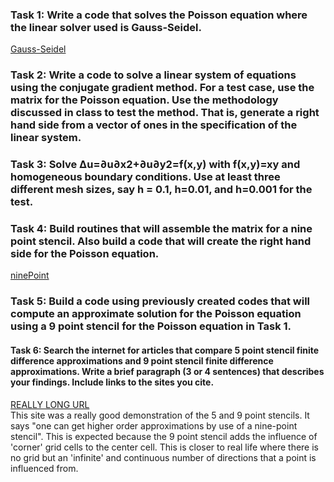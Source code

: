 ### Task 1: Write a code that solves the Poisson equation where the linear solver used is Gauss-Seidel.  
[Gauss-Seidel](https://gftbs.github.io/Software_Manual/procedures/ts6/GSSolve)  
  
### Task 2: Write a code to solve a linear system of equations using the conjugate gradient method. For a test case, use the matrix for the Poisson equation. Use the methodology discussed in class to test the method. That is, generate a right hand side from a vector of ones in the specification of the linear system.  
  
### Task 3: Solve Δu=∂u∂x2+∂u∂y2=f(x,y) with f(x,y)=xy and homogeneous boundary conditions. Use at least three different mesh sizes, say h = 0.1, h=0.01, and h=0.001 for the test.  
  
### Task 4: Build routines that will assemble the matrix for a nine point stencil. Also build a code that will create the right hand side for the Poisson equation.  
[ninePoint](https://gftbs.github.io/math5620/Software_Manual/ninePoint)  

### Task 5: Build a code using previously created codes that will compute an approximate solution for the Poisson equation using a 9 point stencil for the Poisson equation in Task 1.  
  
#### Task 6: Search the internet for articles that compare 5 point stencil finite difference approximations and 9 point stencil finite difference approximations. Write a brief paragraph (3 or 4 sentences) that describes your findings. Include links to the sites you cite.  
[REALLY LONG URL](https://pdf.sciencedirectassets.com/271503/1-s2.0-S0898122199X00010/1-s2.0-0898122175900358/main.pdf?X-Amz-Security-Token=IQoJb3JpZ2luX2VjEOz%2F%2F%2F%2F%2F%2F%2F%2F%2F%2FwEaCXVzLWVhc3QtMSJIMEYCIQCJYOxPSsTiVt1DO448w%2BgC%2FDS1SHXC%2FPXGSF4AVn%2Fd%2FgIhAIbLKbaKSC5VsTVMltOUeOkXG9PYmw7At1boEoLtFPoFKr0DCPX%2F%2F%2F%2F%2F%2F%2F%2F%2F%2FwEQAxoMMDU5MDAzNTQ2ODY1IgwkGx64SGjjERI4DB4qkQOcauQWcBYBDvcrQddJW4MkGuEwmczecaZaiPswbnU%2BcbaY%2FpB%2Fgjfsdy03TCD2ArFjiYZs2w%2FSZbbsOQhIVtx76pa3fA7iyEJm6Bw%2Bb%2BqhgyyuR019nCjwsZJENnHcCkm%2FzTPcy9aMe3KCjaRBbFOJLVypSC4Z309q98RxXDse77xK3EAbxZVHGa9YO5xE8wGFb6%2FrsChw%2Frp9Opm%2BPI0ul%2BpSFEFDeBHsglF2D5hxjbHbWLUeO%2BwTaEoEcxS5kwhrKH2YwZBN88Ky9voGXG0q3pyAMvvIvPDuh5%2BI6DXDlCFiUbk%2Byyyhqe2JERnvMDNHTDFhSx8VeBxeonBS2oqh5QeLJaOootJgUJTtWtSY7nyhB%2B21XtESynj2BMDoqa5IQKkDb8DCIW%2BIFkp8idEkGuwxc1rBPKe6Mc969mXY32nkdbrEHQuJtrVafugJ3QklB9S0cAoo0sHT%2BZlf9bvKpvFO80WUDzsm8A0KiTXeXdxjcbnxdlFrUeGnFXcpROnn1%2F4SuExH4KvLFXACYEC5YTC7%2Fb30BTrqAXDZJQqCfpBhpAxh7swT%2FlVofJz3F1f4zN6%2F8VMNgBgj%2F2xjD5G5ZJwYrSqwaXxu9LysKw63k96bRAYRFYeeePXjI3hrja4dzahttRJlQeYT25LlDBkFsVCtdWFMQ6Qa8JuMI7QTGe4LMKfJerR%2BF5O92Q4BS66RtNKFUN6v%2BVALdJIo%2B04MGULkVf%2F4OKZ4b8MDxMIHdNBijC6UUWHaCKSZB00pOUffePeWCurj1ppEXr89YF8zP6El4FTY8H9%2BILGcaKQGy%2BzZ6lL7jufJ4O40Z%2BmqBNaKnwm5qHH7XA8Ze5p%2FLzCeVXyyZA%3D%3D&X-Amz-Algorithm=AWS4-HMAC-SHA256&X-Amz-Date=20200409T210019Z&X-Amz-SignedHeaders=host&X-Amz-Expires=300&X-Amz-Credential=ASIAQ3PHCVTYSUOKXKHA%2F20200409%2Fus-east-1%2Fs3%2Faws4_request&X-Amz-Signature=62dd14a00af9523f971192d48b449001e451afac5658d7339be17f261595e4aa&hash=b89ef998c0ced8d2d405fee8a4b8f728e5dc16e4185fc1a8c33ec8603b1f8493&host=68042c943591013ac2b2430a89b270f6af2c76d8dfd086a07176afe7c76c2c61&pii=0898122175900358&tid=spdf-b3a3d16d-fe99-4b1b-a3b3-6849dec6e71b&sid=9e8cca4043ba1548fb083e51f5b0a7c0d7e0gxrqa&type=client)  
This site was a really good demonstration of the 5 and 9 point stencils. It says "one can get higher order approximations by use of a nine-point stencil". This is expected because the 9 point stencil adds the influence of 'corner' grid cells to the center cell. This is closer to real life where there is no grid but an 'infinite' and continuous number of directions that a point is influenced from.
